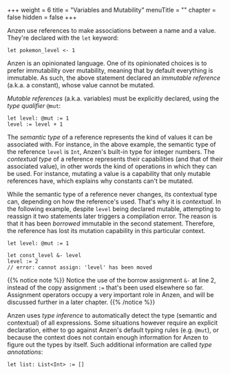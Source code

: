 +++
weight = 6
title = "Variables and Mutability"
menuTitle = ""
chapter = false
hidden = false
+++

Anzen use references to make associations between a name and a value.
They're declared with the `let` keyword:

```anzen
let pokemon_level <- 1
```

Anzen is an opinionated language.
One of its opinionated choices is to prefer immutability over mutability,
meaning that by default everything is immutable.
As such, the above statement declared an *immutable reference* (a.k.a. a constant),
whose value cannot be mutated.

*Mutable references* (a.k.a. variables) must be explicitly declared,
using the *type qualifier* `@mut`:

```anzen
let level: @mut := 1
level := level + 1
```

The *semantic type* of a reference represents
the kind of values it can be associated with.
For instance, in the above example, the semantic type of the reference `level` is `Int`,
Anzen's built-in type for integer numbers.
The *contextual type* of a reference represents their capabilities (and that of their associated value),
in other words the kind of operations in which they can be used.
For instance, mutating a value is a capability that only mutable references have,
which explains why constants can't be mutated.

While the semantic type of a reference never changes,
its contextual type can,
depending on how the reference's used.
That's why it is *contextual*.
In the following example, despite `level` being declared mutable,
attempting to reassign it two statements later triggers a compilation error.
The reason is that it has been *borrowed* immutable in the second statement.
Therefore, the reference has lost its mutation capability in this particular context.

```anzen
let level: @mut := 1

let const_level &- level
level := 2
// error: cannot assign: 'level' has been moved
```

{{% notice note %}}
Notice the use of the borrow assignment `&-` at line 2,
instead of the copy assignment `:=` that's been used elsewhere so far.
Assignment operators occupy a very important role in Anzen,
and will be discussed further in a later chapter.
{{% /notice %}}

Anzen uses *type inference* to automatically detect the type (semantic and contextual) of all expressions.
Some situations however require an explicit declaration,
either to go against Anzen's default typing rules (e.g. `@mut`),
or because the context does not contain enough information for Anzen to figure out the types by itself.
Such additional information are called *type annotations*:

```anzen
let list: List<Int> := []
```
